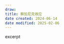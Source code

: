```yaml
---
draw:
title: 蔡加尼克效应
date created: 2024-06-14
date modified: 2025-02-06
---
```


excerpt

<!-- more -->
